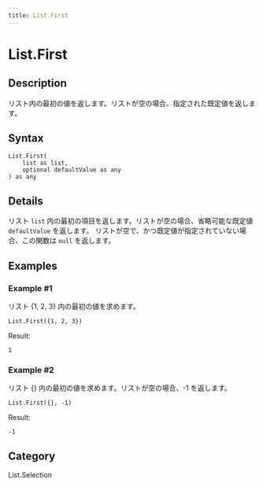 ```yaml
---
title: List.First
---
```


# List.First


## Description

リスト内の最初の値を返します。リストが空の場合、指定された既定値を返します。


## Syntax

```powerquery
List.First(
    list as list,
    optional defaultValue as any
) as any
```


## Details

リスト <code>list</code> 内の最初の項目を返します。リストが空の場合、省略可能な既定値 <code>defaultValue</code> を返します。    リストが空で、かつ既定値が指定されていない場合、この関数は <code>null</code> を返します。


## Examples

### Example #1 
リスト \{1, 2, 3} 内の最初の値を求めます。
```powerquery
List.First({1, 2, 3})
```

Result: 
```powerquery
1
```


### Example #2 
リスト \{} 内の最初の値を求めます。リストが空の場合、-1 を返します。
```powerquery
List.First({}, -1)
```

Result: 
```powerquery
-1
```




## Category
List.Selection
